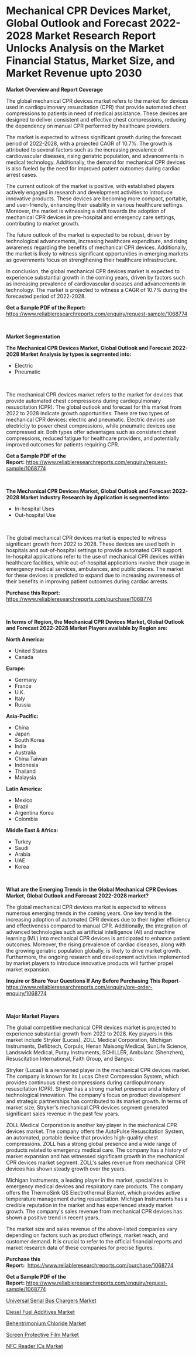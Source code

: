 <p><h1>Mechanical CPR Devices Market, Global Outlook and Forecast 2022-2028 Market Research Report Unlocks Analysis on the Market Financial Status, Market Size, and Market Revenue upto 2030</h1></p><p><strong>Market Overview and Report Coverage</strong></p>
<p><p>The global mechanical CPR devices market refers to the market for devices used in cardiopulmonary resuscitation (CPR) that provide automated chest compressions to patients in need of medical assistance. These devices are designed to deliver consistent and effective chest compressions, reducing the dependency on manual CPR performed by healthcare providers.</p><p>The market is expected to witness significant growth during the forecast period of 2022-2028, with a projected CAGR of 10.7%. The growth is attributed to several factors such as the increasing prevalence of cardiovascular diseases, rising geriatric population, and advancements in medical technology. Additionally, the demand for mechanical CPR devices is also fueled by the need for improved patient outcomes during cardiac arrest cases.</p><p>The current outlook of the market is positive, with established players actively engaged in research and development activities to introduce innovative products. These devices are becoming more compact, portable, and user-friendly, enhancing their usability in various healthcare settings. Moreover, the market is witnessing a shift towards the adoption of mechanical CPR devices in pre-hospital and emergency care settings, contributing to market growth.</p><p>The future outlook of the market is expected to be robust, driven by technological advancements, increasing healthcare expenditure, and rising awareness regarding the benefits of mechanical CPR devices. Additionally, the market is likely to witness significant opportunities in emerging markets as governments focus on strengthening their healthcare infrastructure.</p><p>In conclusion, the global mechanical CPR devices market is expected to experience substantial growth in the coming years, driven by factors such as increasing prevalence of cardiovascular diseases and advancements in technology. The market is projected to witness a CAGR of 10.7% during the forecasted period of 2022-2028.</p></p>
<p><strong>Get a Sample PDF of the Report:</strong> <a href="https://www.reliableresearchreports.com/enquiry/request-sample/1068774">https://www.reliableresearchreports.com/enquiry/request-sample/1068774</a></p>
<p>&nbsp;</p>
<p><strong>Market Segmentation</strong></p>
<p><strong>The Mechanical CPR Devices Market, Global Outlook and Forecast 2022-2028 Market Analysis by types is segmented into:</strong></p>
<p><ul><li>Electric</li><li>Pneumatic</li></ul></p>
<p>&nbsp;</p>
<p><p>The mechanical CPR devices market refers to the market for devices that provide automated chest compressions during cardiopulmonary resuscitation (CPR). The global outlook and forecast for this market from 2022 to 2028 indicate growth opportunities. There are two types of mechanical CPR devices: electric and pneumatic. Electric devices use electricity to power chest compressions, while pneumatic devices use compressed air. Both types offer advantages such as consistent chest compressions, reduced fatigue for healthcare providers, and potentially improved outcomes for patients requiring CPR.</p></p>
<p><strong>Get a Sample PDF of the Report:</strong>&nbsp;<a href="https://www.reliableresearchreports.com/enquiry/request-sample/1068774">https://www.reliableresearchreports.com/enquiry/request-sample/1068774</a></p>
<p>&nbsp;</p>
<p><strong>The Mechanical CPR Devices Market, Global Outlook and Forecast 2022-2028 Market Industry Research by Application is segmented into:</strong></p>
<p><ul><li>In-hospital Uses</li><li>Out-hospital Use</li></ul></p>
<p>&nbsp;</p>
<p><p>The global mechanical CPR devices market is expected to witness significant growth from 2022 to 2028. These devices are used both in hospitals and out-of-hospital settings to provide automated CPR support. In-hospital applications refer to the use of mechanical CPR devices within healthcare facilities, while out-of-hospital applications involve their usage in emergency medical services, ambulances, and public places. The market for these devices is predicted to expand due to increasing awareness of their benefits in improving patient outcomes during cardiac arrests.</p></p>
<p><strong>Purchase this Report:</strong>&nbsp; <a href="https://www.reliableresearchreports.com/purchase/1068774">https://www.reliableresearchreports.com/purchase/1068774</a></p>
<p>&nbsp;</p>
<p><strong>In terms of Region, the Mechanical CPR Devices Market, Global Outlook and Forecast 2022-2028 Market Players available by Region are:</strong></p>
<p>
    <p> <strong> North America: </strong>
        <ul>
            <li>United States</li>
            <li>Canada</li>
        </ul>
        </p> 
    <p> <strong> Europe: </strong>
        <ul>
            <li>Germany</li>
            <li>France</li>
            <li>U.K.</li>
            <li>Italy</li>
            <li>Russia</li>
        </ul>
        </p> 
    <p> <strong> Asia-Pacific: </strong>
        <ul>
            <li>China</li>
            <li>Japan</li>
            <li>South Korea</li>
            <li>India</li>
            <li>Australia</li>
            <li>China Taiwan</li>
            <li>Indonesia</li>
            <li>Thailand</li>
            <li>Malaysia</li>
        </ul>
        </p> 
    <p> <strong> Latin America: </strong>
        <ul>
            <li>Mexico</li>
            <li>Brazil</li>
            <li>Argentina Korea</li>
            <li>Colombia</li>
        </ul>
        </p> 
    <p> <strong> Middle East & Africa: </strong>
        <ul>
            <li>Turkey</li>
            <li>Saudi</li>
            <li>Arabia</li>
            <li>UAE</li>
            <li>Korea</li>
        </ul>
    </p>
    </p>
<p>&nbsp;</p>
<p><strong>What are the Emerging Trends in the Global Mechanical CPR Devices Market, Global Outlook and Forecast 2022-2028 market?</strong></p>
<p><p>The global mechanical CPR devices market is expected to witness numerous emerging trends in the coming years. One key trend is the increasing adoption of automated CPR devices due to their higher efficiency and effectiveness compared to manual CPR. Additionally, the integration of advanced technologies such as artificial intelligence (AI) and machine learning (ML) into mechanical CPR devices is anticipated to enhance patient outcomes. Moreover, the rising prevalence of cardiac diseases, along with the growing geriatric population globally, is likely to drive market growth. Furthermore, the ongoing research and development activities implemented by market players to introduce innovative products will further propel market expansion.</p></p>
<p><strong>Inquire or Share Your Questions If Any Before Purchasing This Report</strong>- <a href="https://www.reliableresearchreports.com/enquiry/pre-order-enquiry/1068774">https://www.reliableresearchreports.com/enquiry/pre-order-enquiry/1068774</a></p>
<p>&nbsp;</p>
<p><strong>Major Market Players</strong></p>
<p><p>The global competitive mechanical CPR devices market is projected to experience substantial growth from 2022 to 2028. Key players in this market include Stryker (Lucas), ZOLL Medical Corporation, Michigan Instruments, Defibtech, Corpuls, Henan Maisong Medical, SunLife Science, Landswick Medical, Puray Instruments, SCHILLER, Ambulanc (Shenzhen), Resuscitation International, Faith Group, and Bangvo.</p><p>Stryker (Lucas) is a renowned player in the mechanical CPR devices market. The company is known for its Lucas Chest Compression System, which provides continuous chest compressions during cardiopulmonary resuscitation (CPR). Stryker has a strong market presence and a history of technological innovation. The company's focus on product development and strategic partnerships has contributed to its market growth. In terms of market size, Stryker's mechanical CPR devices segment generated significant sales revenue in the past few years.</p><p>ZOLL Medical Corporation is another key player in the mechanical CPR devices market. The company offers the AutoPulse Resuscitation System, an automated, portable device that provides high-quality chest compressions. ZOLL has a strong global presence and a wide range of products related to emergency medical care. The company has a history of market expansion and has witnessed significant growth in the mechanical CPR devices market segment. ZOLL's sales revenue from mechanical CPR devices has shown steady growth over the years.</p><p>Michigan Instruments, a leading player in the market, specializes in emergency medical devices and respiratory care products. The company offers the ThermoSink QS Electrothermal Blanket, which provides active temperature management during resuscitation. Michigan Instruments has a credible reputation in the market and has experienced steady market growth. The company's sales revenue from mechanical CPR devices has shown a positive trend in recent years.</p><p>The market size and sales revenue of the above-listed companies vary depending on factors such as product offerings, market reach, and customer demand. It is crucial to refer to the official financial reports and market research data of these companies for precise figures.</p></p>
<p><strong>Purchase this Report:</strong>&nbsp;&nbsp;<a href="https://www.reliableresearchreports.com/purchase/1068774">https://www.reliableresearchreports.com/purchase/1068774</a></p>
<p></p>
<p><strong>Get a Sample PDF of the Report:</strong>&nbsp;<a href="https://www.reliableresearchreports.com/enquiry/request-sample/1068774">https://www.reliableresearchreports.com/enquiry/request-sample/1068774</a></p>
<p><p><a href="https://www.reportprime.com/universal-serial-bus-chargers-r3382">Universal Serial Bus Chargers Market</a></p><p><a href="https://medium.com/@azadyoi012547/diesel-fuel-additives-market-size-growth-forecast-2023-2030-0fea2d8ecad0">Diesel Fuel Additives Market</a></p><p><a href="https://medium.com/@rfadda741254/behentrimonium-chloride-market-size-growth-forecast-2023-2030-c1870dc2cfeb">Behentrimonium Chloride Market</a></p><p><a href="https://www.linkedin.com/pulse/screen-protective-film-market-research-report-unlocks-mumwe/">Screen Protective Film Market</a></p><p><a href="https://www.reportprime.com/nfc-reader-ics-r3381">NFC Reader ICs Market</a></p></p>